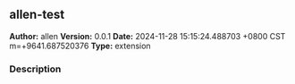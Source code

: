 ## allen-test

**Author:** allen
**Version:** 0.0.1
**Date:** 2024-11-28 15:15:24.488703 &#43;0800 CST m=&#43;9641.687520376
**Type:** extension

### Description



